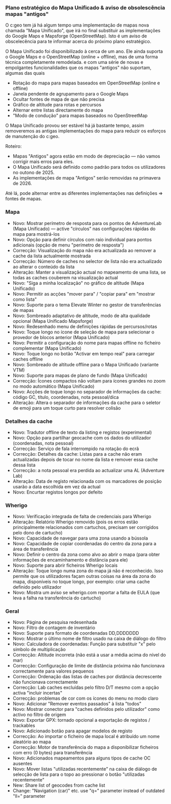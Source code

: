 ### Plano estratégico do Mapa Unificado & aviso de obsolescência mapas "antigos"
O c:geo tem já há algum tempo uma implementação de mapas nova chamada "Mapa Unificado", que irá no final substituir as implementações do Google Maps e Mapsforge (OpenStreetMap). Isto é um aviso de obscelecência para te informar acerca do próximo plano estratégico.

O Mapa Unificado foi disponibilizado à cerca de um ano. Ele ainda suporta o Google Maps e o OpenStreetMap (online + offline), mas de uma forma técnica completamente remodelada. e com uma série de novas e empolgantes funcionalidades que os mapas "antigos" não suportam, algumas das quais
- Rotação do mapa para mapas baseados em OpenStreetMap (online e offline)
- Janela pendente de agrupamento para o Google Maps
- Ocultar fontes de mapa de que não precisa
- Gráfico de altitude para rotas e percursos
- Alternar entre listas directamente do mapa
- "Modo de condução" para mapas baseados no OpenStreetMap

O Mapa Unificado provou ser estável há já bastante tempo, assim removeremos as antigas implementações do mapa para reduzir os esforços de manutenção do c:geo.

Roteiro:
- Mapas "Antigos" agora estão em modo de depreciação — não vamos corrigir mais erros para eles.
- O Mapa Unificado será definido como padrão para todos os utilizadores no outono de 2025.
- As implementações de mapa "Antigos" serão removidas na primavera de 2026.

Até lá, pode alternar entre as diferentes implementações nas definições => fontes de mapas.

### Mapa
- Novo: Mostrar perímetro de resposta para os pontos de AdventureLab (Mapa Unificado) — active "círculos" nas configurações rápidas do mapa para mostrá-los
- Novo: Opção para definir círculos com raio individual para pontos adicionais (opção de menu "perímetro de resposta")
- Correcção: Visualização do mapa não era actualizada ao remover a cache da lista actualmente mostrada
- Correcção: Número de caches no selector de lista não era actualizado ao alterar o conteúdo da lista
- Alteração: Manter a visualização actual no mapeamento de uma lista, se todas as caches couberem na visualização actual
- Novo: "Siga a minha localização" no gráfico de altitude (Mapa Unificado)
- Novo: Permitir as acções "mover para" / "copiar para" em "mostrar como lista"
- Novo: Suporte para o tema Elevate Winter no gestor de transferências de mapas
- Novo: Sombreado adaptativo de altitude, modo de alta qualidade opcional (Mapa Unificado Mapsforge)
- Novo: Redesenhado menu de definições rápidas de percursos/rotas
- Novo: Toque longo no ícone de seleção de mapa para selecionar o provedor de blocos anterior (Mapa Unificado)
- Novo: Permitir a configuração do nome para mapas offline no ficheiro complementar (Mapa Unificado)
- Novo: Toque longo no botão "Activar em tempo real" para carregar caches offline
- Novo: Sombreado de altitude offline para o Mapa Unificado (variante VTM)
- Novo: Suporte para mapas de plano de fundo (Mapa Unificado)
- Correcção: Ícones compactos não voltam para ícones grandes no zoom no modo automático (Mapa Unificado)
- Novo: Acções de toque longo no separador de informações da cache: código GC, título, coordenadas, nota pessoal/dica
- Alteração: Altera o separador de informações da cache para o seletor de emoji para um toque curto para resolver colisão

### Detalhes da cache
- Novo: Tradutor offline de texto da listing e registos (experimental)
- Novo: Opção para partilhar geocache com os dados do utilizador (coordenadas, nota pessoal)
- Correcção: Serviço de fala interrompido na rotação do ecrã
- Correcção: Detalhes da cache: Listas para a cache não eram actualizadas depois de tocar no nome da lista e remover essa cache dessa lista
- Correcção: a nota pessoal era perdida ao actualizar uma AL (Adventure Lab)
- Alteração: Data de registo relacionada com os marcadores de posição usarão a data escolhida em vez da actual
- Novo: Encurtar registos longos por defeito

### Wherigo
- Novo: Verificação integrada de falta de credenciais para Wherigo
- Alteração: Relatório Wherigo removido (pois os erros estão principalmente relacionados com cartuchos, precisam ser corrigidos pelo dono de cartucho)
- Novo: Capacidade de navegar para uma zona usando a bússola
- Novo: Capacidade de copiar coordenadas do centro da zona para a área de transferência
- Novo: Definir o centro da zona como alvo ao abrir o mapa (para obter informações de encaminhamento e distância para ele)
- Novo: Suporte para abrir ficheiros Wherigo locais
- Alteração: Toque longo numa zona do mapa já não é reconhecido. Isso permite que os utilizadores façam outras coisas na área da zona do mapa, disponíveis no toque longo, por exemplo: criar uma cache definido pelo utilizador
- Novo: Mostra um aviso se wherigo.com reportar a falta de EULA (que leva a falha na transferência do cartucho)

### Geral
- Novo: Página de pesquisa redesenhada
- Novo: Filtro de contagem de inventário
- Novo: Suporte para formato de coordenadas DD,DDDDDDD
- Novo: Mostrar o último nome de filtro usado na caixa de diálogo do filtro
- Novo: Calculadora de coordenadas: Função para substituir "x" pelo símbolo de multiplicação
- Correcção: Altitude incorreta (não está a usar a média acima do nível do mar)
- Correcção: Configuração de limite de distância próxima não funcionava correctamente para valores pequenos
- Correcção: Ordenação das listas de caches por distância decrescente não funcionava correctamente
- Correcção: Lab caches excluídas pelo filtro D/T mesmo com a opção activa "incluir incertas"
- Correcção: problemas de cor com os ícones do menu no modo claro
- Novo: Adicionar "Remover eventos passados" à lista "todos"
- Novo: Mostrar conector para "caches definidos pelo utilizador" como activo no filtro de origem
- Novo: Exportar GPX: tornado opcional a exportação de registos / trackables
- Novo: Adicionado botão para apagar modelos de registo
- Correcção: Ao importar o ficheiro de mapa local é atribuído um nome aleatório ao mapa
- Correcção: Motor de transferência do mapa a disponibilizar ficheiros com erro (0 bytes) para transferência
- Novo: Adicionados mapeamentos para alguns tipos de cache OC ausentes
- Novo: Mover listas "utilizadas recentemente" na caixa de diálogo de selecção de lista para o topo ao pressionar o botão "utilizadas recentemente"
- New: Share list of geocodes from cache list
- Change: "Navigation (car)" etc. use "q=" parameter instead of outdated "ll=" parameter
